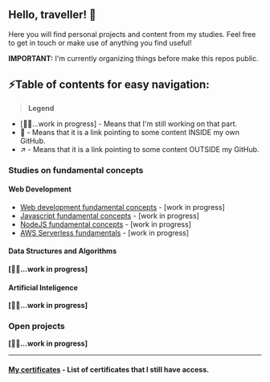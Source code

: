## Hello, traveller! 👋

Here you will find personal projects and content from my studies.
Feel free to get in touch or make use of anything you find useful!

**IMPORTANT:** I'm currently organizing things before make this repos public.

## ⚡Table of contents for easy navigation:

> **Legend**
- [👷‍♂️...work in progress] - Means that I'm still working on that part.
- 🔗 - Means that it is a link pointing to some content INSIDE my own GitHub.
- ↗️ - Means that it is a link pointing to some content OUTSIDE my GitHub.

### Studies on fundamental concepts
#### Web Development
- [Web development fundamental concepts](https://github.com/techno-canvas/concepts-web-development) - [work in progress]
- [Javascript fundamental concepts](https://github.com/techno-canvas/concepts-javascript) - [work in progress]
- [NodeJS fundamental concepts](https://github.com/techno-canvas/concepts-nodejs) - [work in progress]
- [AWS Serverless fundamentals](https://github.com/techno-canvas/concepts-aws-serverless) - [work in progress]

#### Data Structures and Algorithms
  **[👷‍♂️...work in progress]**

#### Artificial Inteligence
  **[👷‍♂️...work in progress]**
  
### Open projects
  **[👷‍♂️...work in progress]**

---

#### [My certificates](https://github.com/techno-canvas/certificates) - List of certificates that I still have access.

